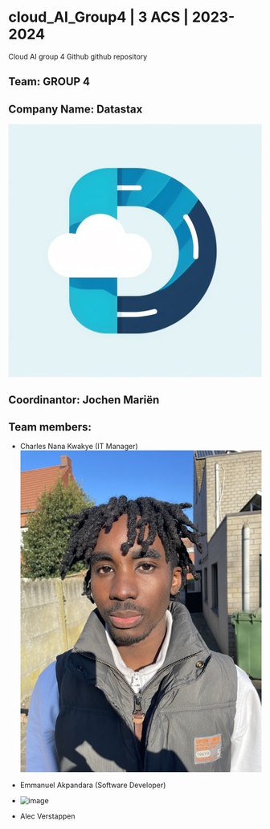 # cloud_AI_Group4 | 3 ACS | 2023-2024

Cloud AI group 4 Github github repository

## Team: GROUP 4

## Company Name: Datastax

![alt text](https://github.com/charleskwakye/cloud_AI_Group4/blob/main/files/company_logo.jpeg?raw=true)

## Coordinantor: Jochen Mariën

## Team members:

- Charles Nana Kwakye (IT Manager)
  ![alt text](https://github.com/charleskwakye/cloud_AI_Group4/blob/main/files/%20charles.jpeg?raw=true)
- Emmanuel Akpandara (Software Developer)
- ![image](https://github.com/charleskwakye/cloud_AI_Group4/assets/91525197/c2f6ded1-2b1a-45b9-a9ee-dc3636b99510)

- Alec Verstappen
